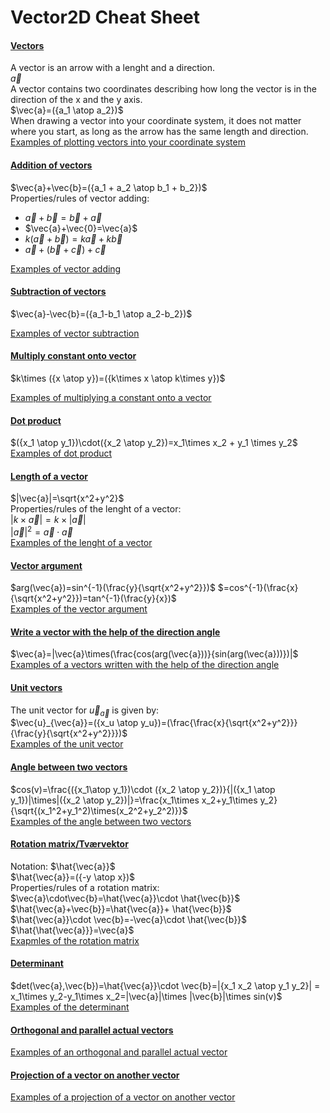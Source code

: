 # **Vector2D Cheat Sheet**
#### <ins>Vectors</ins>  
A vector is an arrow with a lenght and a direction.  
$\vec{a}$  
A vector contains two coordinates describing how long the vector is in the direction of the x and the y axis.  
$\vec{a}=({a_1 \atop a_2})$  
When drawing a vector into your coordinate system, it does not matter where you start, as long as the arrow has the same length and direction.  
[Examples of plotting vectors into your coordinate system](https://github.com/RasmussenTobias/Vector2DCheatSheet/blob/main/Examples.md#examples-of-plotting-vectors-into-your-coordinate-system)

#### <ins>Addition of vectors</ins>  
$\vec{a}+\vec{b}=({a_1 + a_2 \atop b_1 + b_2})$  
Properties/rules of vector adding: 
- $\vec{a}+\vec{b}=\vec{b}+\vec{a}$
- $\vec{a}+\vec{0}=\vec{a}$
- $k(\vec{a}+\vec{b})=k\vec{a}+k\vec{b}$
- $\vec{a}+(\vec{b}+\vec{c})+\vec{c}$  

[Examples of vector adding](https://github.com/RasmussenTobias/Vector2DCheatSheet/blob/main/Examples.md#examples-of-vector-adding)  

#### <ins>Subtraction of vectors</ins>  
$\vec{a}-\vec{b}=({a_1-b_1 \atop a_2-b_2})$  

[Examples of vector subtraction](https://github.com/RasmussenTobias/Vector2DCheatSheet/edit/main/Examples.md#examples-of-vector-subtraction)  
#### <ins>Multiply constant onto vector</ins>  
$k\times ({x \atop y})=({k\times x \atop k\times y})$  

[Examples of multiplying a constant onto a vector](https://github.com/RasmussenTobias/Vector2DCheatSheet/edit/main/Examples.md#examples-of-multiplying-a-constant-onto-a-vector)  
#### <ins>Dot product</ins>  
$({x_1 \atop y_1})\cdot({x_2 \atop y_2})=x_1\times x_2 + y_1 \times y_2$  
[Examples of dot product](https://github.com/RasmussenTobias/Vector2DCheatSheet/edit/main/Examples.md#examples-of-dot-product)  

#### <ins>Length of a vector</ins>  
$|\vec{a}|=\sqrt{x^2+y^2}$  
Properties/rules of the lenght of a vector:  
$|k\times \vec{a}|=k\times |\vec{a}|$  
$|\vec{a}|^2=\vec{a}\cdot\vec{a}$  
[Examples of the lenght of a vector](https://github.com/RasmussenTobias/Vector2DCheatSheet/edit/main/Examples.md#examples-of-the-lenght-of-a-vector)  

#### <ins>Vector argument</ins>  
$arg(\vec{a})=sin^{-1}(\frac{y}{\sqrt{x^2+y^2}})$ $=cos^{-1}(\frac{x}{\sqrt{x^2+y^2}})=tan^{-1}(\frac{y}{x})$  
[Examples of the vector argument](https://github.com/RasmussenTobias/Vector2DCheatSheet/edit/main/Examples.md#examples-of-the-vector-argument)  

#### <ins>Write a vector with the help of the direction angle</ins>  
$\vec{a}=|\vec{a}\times(\frac{cos(arg(\vec{a}))}{sin(arg(\vec{a}))})|$  
[Examples of a vectors written with the help of the direction angle](https://github.com/RasmussenTobias/Vector2DCheatSheet/edit/main/Examples.md#examples-of-a-vectors-written-with-the-help-of-the-direction-angle)  

#### <ins>Unit vectors</ins>  
The unit vector for $\vec{u}_{\vec{a}}$ is given by:  
$\vec{u}_{\vec{a}}=({x_u \atop y_u})=(\frac{\frac{x}{\sqrt{x^2+y^2}}}{\frac{y}{\sqrt{x^2+y^2}}})$  
[Examples of the unit vector](https://github.com/RasmussenTobias/Vector2DCheatSheet/edit/main/Examples.md#examples-of-the-unit-vector)  

#### <ins>Angle between two vectors</ins>  
$cos(v)=\frac{({x_1\atop y_1})\cdot ({x_2 \atop y_2})}{|({x_1 \atop y_1})|\times|({x_2 \atop y_2})|}=\frac{x_1\times x_2+y_1\times y_2}{\sqrt{(x_1^2+y_1^2)\times(x_2^2+y_2^2)}}$  
[Examples of the angle between two vectors](https://github.com/RasmussenTobias/Vector2DCheatSheet/edit/main/Examples.md#examples-of-the-angle-between-two-vectors)  

#### <ins>Rotation matrix/Tværvektor</ins>  
Notation: $\hat{\vec{a}}$  
$\hat{\vec{a}}=({-y \atop x})$  
Properties/rules of a rotation matrix:  
$\vec{a}\cdot\vec{b}=\hat{\vec{a}}\cdot \hat{\vec{b}}$  
$\hat{\vec{a}+\vec{b}}=\hat{\vec{a}}+ \hat{\vec{b}}$  
$\hat{\vec{a}}\cdot \vec{b}=-\vec{a}\cdot \hat{\vec{b}}$  
$\hat{\hat{\vec{a}}}=\vec{a}$  
[Exapmles of the rotation matrix](https://github.com/RasmussenTobias/Vector2DCheatSheet/edit/main/Examples.md#exapmles-of-the-rotation-matrix)

#### <ins>Determinant</ins>  
$det(\vec{a},\vec{b})=\hat{\vec{a}}\cdot \vec{b}=|{x_1 x_2 \atop y_1 y_2}| = x_1\times y_2-y_1\times x_2=|\vec{a}|\times |\vec{b}|\times sin(v)$  
[Examples of the determinant](https://github.com/RasmussenTobias/Vector2DCheatSheet/edit/main/Examples.md#examples-of-the-determinant)  

#### <ins>Orthogonal and parallel actual vectors</ins>  
[Examples of an orthogonal and parallel actual vector](https://github.com/RasmussenTobias/Vector2DCheatSheet/edit/main/Examples.md#examples-of-an-orthogonal-and-parallel-actual-vector)  

#### <ins>Projection of a vector on another vector</ins>  
[Examples of a projection of a vector on another vector](https://github.com/RasmussenTobias/Vector2DCheatSheet/edit/main/Examples.md#examples-of-a-projection-of-a-vector-on-another-vector)
